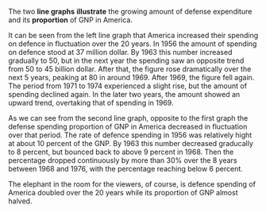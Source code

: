 The two **line graphs** **illustrate** the growing amount of defense expenditure and its **proportion** of GNP in America.  
  
It can be seen from the left line graph that America increased their spending on defence in fluctuation over the 20 years. In 1956 the amount of spending on defence stood at 37 million dollar. By 1963 this number increased gradually to 50, but in the next year the spending saw an opposite trend from 50 to 45 billion dollar. After that, the figure rose dramatically over the next 5 years, peaking at 80 in around 1969. After 1969, the figure fell again. The period from 1971 to 1974 experienced a slight rise, but the amount of spending declined again. In the later two years, the amount showed an upward trend, overtaking that of spending in 1969.   
  
As we can see from the second line graph, opposite to the first graph the defense spending proportion of GNP in America decreased in fluctuation over that period. The rate of defence spending in 1956 was relatively hight at about 10 percent of the GNP. By 1963 this number decreased graducally to 8 percent, but bounced back to above 9 percent in 1968. Then the percentage dropped continuously by more than 30% over the 8 years between 1968 and 1976, with the percentage reaching below 6 percent. 
  
The elephant in the room for the viewers, of course, is defence spending of America doubled over the 20 years while its proportion  of GNP almost halved.
